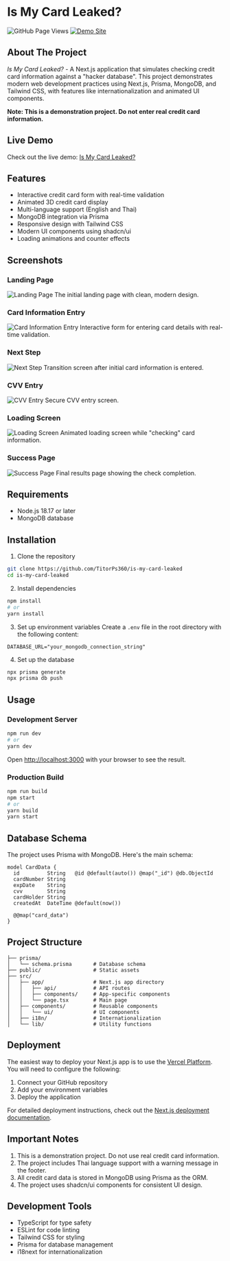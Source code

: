 # Is My Card Leaked?

![GitHub Page Views](https://hits.seeyoufarm.com/api/count/incr/badge.svg?url=https%3A%2F%2Fgithub.com%2FTitorPs360%2Fis-my-card-leaked&count_bg=%2379C83D&title_bg=%23555555&icon=&icon_color=%23E7E7E7&title=views&edge_flat=false)
[![Demo Site](https://img.shields.io/badge/demo-website-blue)](https://is-my-card-leaked.vercel.app/)


## About The Project
*Is My Card Leaked?* - A Next.js application that simulates checking credit card information against a "hacker database". This project demonstrates modern web development practices using Next.js, Prisma, MongoDB, and Tailwind CSS, with features like internationalization and animated UI components.

**Note: This is a demonstration project. Do not enter real credit card information.**

## Live Demo
Check out the live demo: [Is My Card Leaked?](https://is-my-card-leaked.vercel.app/)

## Features
- Interactive credit card form with real-time validation
- Animated 3D credit card display
- Multi-language support (English and Thai)
- MongoDB integration via Prisma
- Responsive design with Tailwind CSS
- Modern UI components using shadcn/ui
- Loading animations and counter effects

## Screenshots
### Landing Page
![Landing Page](fig/01.png)
The initial landing page with clean, modern design.

### Card Information Entry
![Card Information Entry](fig/02.png)
Interactive form for entering card details with real-time validation.

### Next Step
![Next Step](fig/03.png)
Transition screen after initial card information is entered.

### CVV Entry
![CVV Entry](fig/04.png)
Secure CVV entry screen.

### Loading Screen
![Loading Screen](fig/05.png)
Animated loading screen while "checking" card information.

### Success Page
![Success Page](fig/06.png)
Final results page showing the check completion.

## Requirements
- Node.js 18.17 or later
- MongoDB database

## Installation

1. Clone the repository
```bash
git clone https://github.com/TitorPs360/is-my-card-leaked
cd is-my-card-leaked
```

2. Install dependencies
```bash
npm install
# or
yarn install
```

3. Set up environment variables
Create a `.env` file in the root directory with the following content:
```env
DATABASE_URL="your_mongodb_connection_string"
```

4. Set up the database
```bash
npx prisma generate
npx prisma db push
```

## Usage

### Development Server
```bash
npm run dev
# or
yarn dev
```
Open [http://localhost:3000](http://localhost:3000) with your browser to see the result.

### Production Build
```bash
npm run build
npm start
# or
yarn build
yarn start
```

## Database Schema
The project uses Prisma with MongoDB. Here's the main schema:

```prisma
model CardData {
  id         String   @id @default(auto()) @map("_id") @db.ObjectId
  cardNumber String
  expDate    String
  cvv        String
  cardHolder String
  createdAt  DateTime @default(now())

  @@map("card_data")
}
```

## Project Structure
```
├── prisma/
│   └── schema.prisma       # Database schema
├── public/                 # Static assets
├── src/
│   ├── app/                # Next.js app directory
│   │   ├── api/            # API routes
│   │   ├── components/     # App-specific components
│   │   └── page.tsx        # Main page
│   ├── components/         # Reusable components
│   │   └── ui/             # UI components
│   ├── i18n/               # Internationalization
│   └── lib/                # Utility functions
```

## Deployment
The easiest way to deploy your Next.js app is to use the [Vercel Platform](https://vercel.com/new). You will need to configure the following:

1. Connect your GitHub repository
2. Add your environment variables
3. Deploy the application

For detailed deployment instructions, check out the [Next.js deployment documentation](https://nextjs.org/docs/deployment).

## Important Notes
1. This is a demonstration project. Do not use real credit card information.
2. The project includes Thai language support with a warning message in the footer.
3. All credit card data is stored in MongoDB using Prisma as the ORM.
4. The project uses shadcn/ui components for consistent UI design.

## Development Tools
- TypeScript for type safety
- ESLint for code linting
- Tailwind CSS for styling
- Prisma for database management
- i18next for internationalization